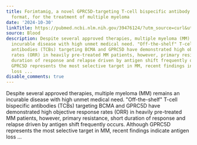 ```yaml
---
title: Forimtamig, a novel GPRC5D-targeting T-cell bispecific antibody with a 2+1
  format, for the treatment of multiple myeloma
date: '2024-10-30'
linkTitle: https://pubmed.ncbi.nlm.nih.gov/39476124/?utm_source=curl&utm_medium=rss&utm_campaign=journals&utm_content=7603509&fc=None&ff=20241030210336&v=2.18.0.post9+e462414
source: Blood
description: Despite several approved therapies, multiple myeloma (MM) remains an
  incurable disease with high unmet medical need. "Off-the-shelf" T-cell bispecific
  antibodies (TCBs) targeting BCMA and GPRC5D have demonstrated high objective response
  rates (ORR) in heavily pre-treated MM patients, however, primary resistance, short
  duration of response and relapse driven by antigen shift frequently occurs. Although
  GPRC5D represents the most selective target in MM, recent findings indicate antigen
  loss ...
disable_comments: true
---
```

Despite several approved therapies, multiple myeloma (MM) remains an incurable disease with high unmet medical need. "Off-the-shelf" T-cell bispecific antibodies (TCBs) targeting BCMA and GPRC5D have demonstrated high objective response rates (ORR) in heavily pre-treated MM patients, however, primary resistance, short duration of response and relapse driven by antigen shift frequently occurs. Although GPRC5D represents the most selective target in MM, recent findings indicate antigen loss ...